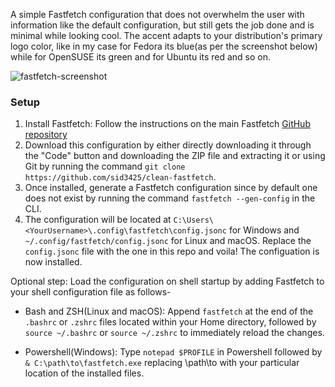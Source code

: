 A simple Fastfetch configuration that does not overwhelm the user with information like the default configuration, but still gets the job done and is minimal while looking cool. The accent adapts to your distribution's primary logo color, like in my case for Fedora its blue(as per the screenshot below) while for OpenSUSE its green and for Ubuntu its red and so on.

![fastfetch-screenshot](https://github.com/user-attachments/assets/2ff40b20-7362-4d26-a2d9-ef07578e0c82)

### Setup
1. Install Fastfetch: Follow the instructions on the main Fastfetch [GitHub repository](https://github.com/fastfetch-cli/fastfetch)
2. Download this configuration by either directly downloading it through the "Code" button and downloading the ZIP file and extracting it or using Git by running the command `git clone https://github.com/sid3425/clean-fastfetch`.
3. Once installed, generate a Fastfetch configuration since by default one does not exist by running the command `fastfetch --gen-config` in the CLI.
4. The configuration will be located at `C:\Users\<YourUsername>\.config\fastfetch\config.jsonc` for Windows and `~/.config/fastfetch/config.jsonc` for Linux and macOS. Replace the `config.jsonc` file with the one in this repo and voila! The configuation is now installed.

Optional step: Load the configuration on shell startup by adding Fastfetch to your shell configuration file as follows-

* Bash and ZSH(Linux and macOS): Append `fastfetch` at the end of the `.bashrc` or `.zshrc` files located within your Home directory, followed by `source ~/.bashrc` or `source ~/.zshrc` to immediately reload the changes.

* Powershell(Windows): Type `notepad $PROFILE` in Powershell followed by `& C:\path\to\fastfetch.exe` replacing \path\to with your particular location of the installed files.
